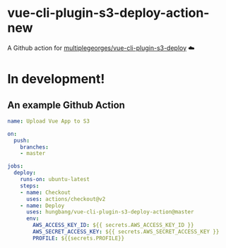 # vue-cli-plugin-s3-deploy-action-new
A Github action for [multiplegeorges/vue-cli-plugin-s3-deploy](https://github.com/multiplegeorges/vue-cli-plugin-s3-deploy) ☁️

# In development!

## An example Github Action
```yaml
name: Upload Vue App to S3

on:
  push:
    branches:
    - master

jobs:
  deploy:
    runs-on: ubuntu-latest
    steps:
    - name: Checkout
      uses: actions/checkout@v2
    - name: Deploy
      uses: hungbang/vue-cli-plugin-s3-deploy-action@master
      env:
        AWS_ACCESS_KEY_ID: ${{ secrets.AWS_ACCESS_KEY_ID }}
        AWS_SECRET_ACCESS_KEY: ${{ secrets.AWS_SECRET_ACCESS_KEY }}
        PROFILE: ${{secrets.PROFILE}}
```
